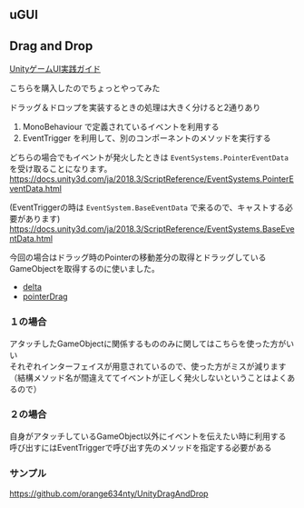 uGUI
---

## Drag and Drop

[UnityゲームUI実践ガイド](www.amazon.co.jp/dp/B00U0ZUETW)

こちらを購入したのでちょっとやってみた

ドラッグ＆ドロップを実装するときの処理は大きく分けると2通りあり

1. MonoBehaviour で定義されているイベントを利用する
2. EventTrigger を利用して、別のコンポーネントのメソッドを実行する

どちらの場合でもイベントが発火したときは `EventSystems.PointerEventData` を受け取ることになります。  
https://docs.unity3d.com/ja/2018.3/ScriptReference/EventSystems.PointerEventData.html

(EventTriggerの時は `EventSystem.BaseEventData` で来るので、キャストする必要があります)
https://docs.unity3d.com/ja/2018.3/ScriptReference/EventSystems.BaseEventData.html

今回の場合はドラッグ時のPointerの移動差分の取得とドラッグしているGameObjectを取得するのに使いました。

- [delta](https://docs.unity3d.com/ja/2018.3/ScriptReference/EventSystems.PointerEventData-delta.html)
- [pointerDrag](https://docs.unity3d.com/ja/2018.3/ScriptReference/EventSystems.PointerEventData-pointerDrag.html)

### １の場合

アタッチしたGameObjectに関係するもののみに関してはこちらを使った方がいい  
それぞれインターフェイスが用意されているので、使った方がミスが減ります（結構メソッド名が間違えててイベントが正しく発火しないということはよくあるので）

### ２の場合

自身がアタッチしているGameObject以外にイベントを伝えたい時に利用する  
呼び出すにはEventTriggerで呼び出す先のメソッドを指定する必要がある

### サンプル

https://github.com/orange634nty/UnityDragAndDrop

